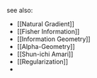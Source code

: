 see also:
- [[Natural Gradient]]
- [[Fisher Information]]
- [[Information Geometry]]
- [[Alpha-Geometry]]
- [[Shun-ichi Amari]]
- [[Regularization]]
- 